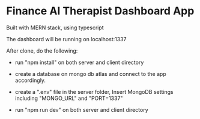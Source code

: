 # Finance AI Therapist Dashboard App

Built with MERN stack, using typescript

The dashboard will be running on localhost:1337

After clone, do the following:

- run "npm install" on both server and client directory

- create a database on mongo db atlas and connect to the app accordingly.

- create a ".env" file in the server folder, Insert MongoDB settings including "MONGO_URL" and "PORT=1337"

- run "npm run dev" on both server and client directory




